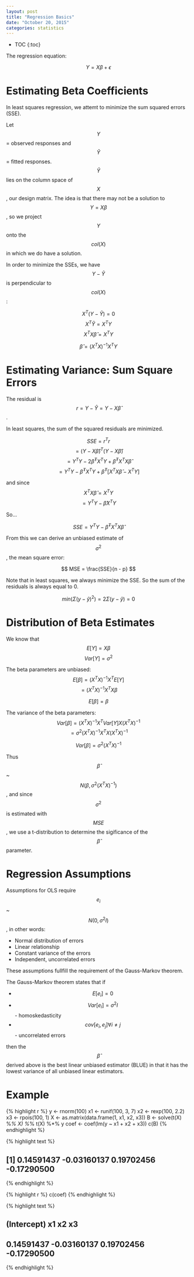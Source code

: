 ```yaml
---
layout: post
title: "Regression Basics"
date: "October 20, 2015"
categories: statistics
---
```


* TOC
{:toc}

The regression equation:

$$ Y = X\beta + \epsilon $$

# Estimating Beta Coefficients
In least squares regression, we attemt to minimize the sum squared errors (SSE). 

Let $$Y$$ = observed responses and $$\hat{Y}$$ = fitted responses. $$\hat{Y}$$ lies on the column space of $$X$$, our design matrix. The idea is that there may not be a solution to $$Y = X\beta$$, so we project $$Y$$ onto the $$col(X)$$ in which we do have a solution. 

In order to minimize the SSEs, we have $$Y-\hat{Y}$$ is perpendicular to $$col(X)$$:

$$ X^T(Y-\hat{Y}) = 0 $$
$$ X^T\hat{Y} = X^TY $$
$$ X^TX\hat{\beta} = X^TY $$


$$ \hat{\beta} = (X^TX)^{-1}X^TY $$

# Estimating Variance: Sum Square Errors
The residual is $$r = Y - \hat{Y} = Y - X\hat{\beta}$$.

In least squares, the sum of the squared residuals are minimized. 

$$ SSE = r^Tr $$
$$ = (Y - X\hat{\beta})^T(Y - X\hat{\beta}) $$
$$ = Y^TY - 2\hat{\beta}^TX^TY + \hat{\beta}^TX^TX\hat{\beta} $$
$$ = Y^TY - \hat{\beta}^TX^TY + \hat{\beta}^T[X^TX\hat{\beta} - X^TY] $$

and since $$ X^TX\hat{\beta} = X^TY $$
$$ = Y^TY - \hat{\beta}X^TY $$

So...

$$ SSE = Y^TY - \hat{\beta}^TX^TX\hat{\beta} $$

From this we can derive an unbiased estimate of $$\sigma^2$$, the mean square error:

$$ MSE = \frac{SSE}{n - p} $$

Note that in least squares, we always minimize the SSE. So the sum of the residuals is always equal to 0.

$$ min( \Sigma (y - \hat{y})^2 ) = 2 \Sigma (y - \hat{y}) = 0 $$

# Distribution of Beta Estimates
We know that 
$$ E[Y] = X\beta $$
$$ Var[Y] = \sigma^2 $$

The beta parameters are unbiased:
$$ E[\beta] = (X^TX)^{-1}X^TE[Y] $$
$$ = (X^TX)^{-1}X^TX\beta $$

$$ E[\beta] = \beta $$

The variance of the beta parameters:
$$ Var[\beta] = (X^TX)^{-1}X^TVar[Y]X(X^TX)^{-1} $$
$$ = \sigma^2 (X^TX)^{-1}X^TX(X^TX)^{-1} $$

$$ Var[\beta] = \sigma^2 (X^TX)^{-1} $$

Thus $$ \hat{\beta} $$ ~ $$ N(\beta, \sigma^2(X^TX)^{-1}) $$, and since $$\sigma^2$$ is estimated with $$MSE$$, we use a t-distribution to determine the sigificance of the $$\hat{\beta}$$ parameter.
 
# Regression Assumptions
Assumptions for OLS require $$ e_i $$ ~ $$ N(0, \sigma^2I) $$, in other words:
* Normal distribution of errors
* Linear relationship
* Constant variance of the errors 
* Independent, uncorrelated errors

These assumptions fullfill the requirement of the Gauss-Markov theorem.

The Gauss-Markov theorem states that if
* $$ E[e_i] = 0 $$
* $$ Var[e_i] = \sigma^2I $$ - homoskedasticity
* $$ cov[e_i, e_j] \forall i \ne j $$ - uncorrelated errors

then the $$\hat{\beta}$$ derived above is the best linear unbiased estimator (BLUE) in that it has the lowest variance of all unbiased linear estimators.

# Example

{% highlight r %}
y <- rnorm(100)
x1 <- runif(100, 3, 7)
x2 <- rexp(100, 2.2)
x3 <- rpois(100, 1)
X <- as.matrix(data.frame(1, x1, x2, x3))
B <- solve(t(X) %*% X) %*% t(X) %*% y
coef <- coef(lm(y ~ x1 + x2 + x3))
c(B)
{% endhighlight %}



{% highlight text %}
## [1]  0.14591437 -0.03160137  0.19702456 -0.17290500
{% endhighlight %}



{% highlight r %}
c(coef)
{% endhighlight %}



{% highlight text %}
## (Intercept)          x1          x2          x3 
##  0.14591437 -0.03160137  0.19702456 -0.17290500
{% endhighlight %}

